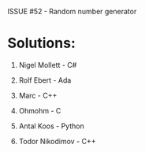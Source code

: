 ISSUE #52 - Random number generator


Solutions:
===

1. Nigel Mollett - C#

2. Rolf Ebert - Ada

3. Marc - C++

4. Ohmohm - C

5. Antal Koos - Python

6. Todor Nikodimov - C++

